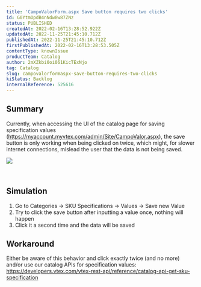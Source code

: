 ```yaml
---
title: 'CampoValorForm.aspx Save button requires two clicks'
id: G0YtmOpdB4nNdw8w87ZNz
status: PUBLISHED
createdAt: 2022-02-16T13:28:52.922Z
updatedAt: 2022-11-25T21:45:10.712Z
publishedAt: 2022-11-25T21:45:10.712Z
firstPublishedAt: 2022-02-16T13:28:53.505Z
contentType: knownIssue
productTeam: Catalog
author: 2mXZkbi0oi061KicTExNjo
tag: Catalog
slug: campovalorformaspx-save-button-requires-two-clicks
kiStatus: Backlog
internalReference: 525616
---
```


## Summary



Currently, when accessing the UI of the catalog page for saving specification values (https://myaccount.myvtex.com/admin/Site/CampoValor.aspx), the save button is only working when being clicked on twice, which might, for slower internet connections, mislead the user that the data is not being saved.

 ![](https://vtexhelp.zendesk.com/attachments/token/4GJaTvjIaioudlMMG1RKKIS0J/?name=inline-576344148.png)

​



## Simulation


1) Go to Categories -> SKU Specifications -> Values -> Save new Value
2) Try to click the save button after inputting a value once, nothing will happen
3) Click it a second time and the data will be saved





## Workaround


Either be aware of this behavior and click exactly twice (and no more) and/or use our catalog APIs for specification values: https://developers.vtex.com/vtex-rest-api/reference/catalog-api-get-sku-specification

